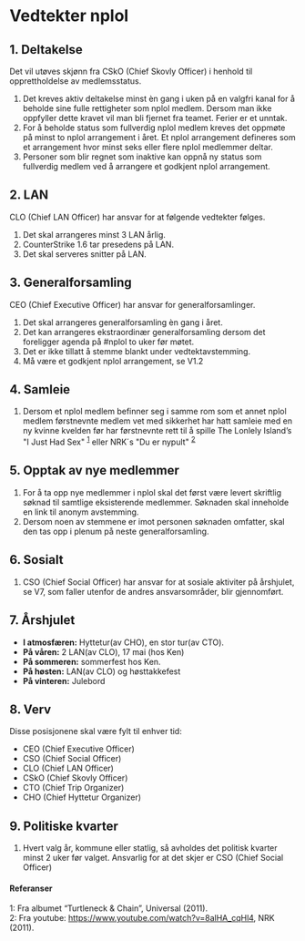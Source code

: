 # Vedtekter nplol
## 1. Deltakelse

Det vil utøves skjønn fra CSkO (Chief Skovly Officer) i henhold til
opprettholdelse av medlemsstatus.

1. Det kreves aktiv deltakelse minst èn gang i uken
på en valgfri kanal for å beholde sine fulle rettigheter
som nplol medlem. Dersom man ikke oppfyller dette
kravet vil man bli fjernet fra teamet. Ferier er et unntak.    
2. For å beholde status som fullverdig nplol medlem
kreves det oppmøte på minst to nplol arrangement i
året. Et nplol arrangement defineres som et
arrangement hvor minst seks eller flere
nplol medlemmer deltar.    
3. Personer som blir regnet som inaktive kan oppnå ny
status som fullverdig medlem ved å arrangere et
godkjent nplol arrangement.

## 2. LAN

CLO (Chief LAN Officer) har ansvar for at følgende vedtekter følges.

1. Det skal arrangeres minst 3 LAN årlig.   
2. CounterStrike 1.6 tar presedens på LAN.   
3. Det skal serveres snitter på LAN.   

## 3. Generalforsamling

CEO (Chief Executive Officer) har ansvar for generalforsamlinger.

1. Det skal arrangeres generalforsamling èn gang i året.    
2. Det kan arrangeres ekstraordinær generalforsamling
dersom det foreligger agenda på #nplol to uker før
møtet.    
3. Det er ikke tillatt å stemme blankt under
vedtektavstemming.    
4. Må være et godkjent nplol arrangement, se V1.2

## 4. Samleie   

1. Dersom et nplol medlem befinner seg i samme rom som et
annet nplol medlem førstnevnte medlem vet med sikkerhet har
hatt samleie med en ny kvinne kvelden før har førstnevnte rett
til å spille The Lonlely Island’s "I Just Had Sex" <sup>[1](#songref)</sup> eller NRK´s "Du er nypult" <sup>[2](#songref2)</sup>

## 5. Opptak av nye medlemmer
1. For å ta opp nye medlemmer i nplol skal det først være levert skriftlig søknad til samtlige eksisterende medlemmer. Søknaden skal inneholde en link til anonym avstemming.
2. Dersom noen av stemmene er imot personen søknaden omfatter, skal den tas opp i plenum på neste generalforsamling.

## 6. Sosialt
1. CSO (Chief Social Officer) har ansvar for at sosiale aktiviter på årshjulet, se V7, som faller utenfor de andres ansvarsområder, blir gjennomført.

## 7. Årshjulet

* **I atmosfæren:** Hyttetur(av CHO), en stor tur(av CTO).
* **På våren:** 2 LAN(av CLO), 17 mai (hos Ken)
* **På sommeren:** sommerfest hos Ken.
* **På høsten:** LAN(av CLO) og høsttakkefest
* **På vinteren:** Julebord

## 8. Verv
Disse posisjonene skal være fylt til enhver tid:
* CEO (Chief Executive Officer)
* CSO (Chief Social Officer)
* CLO (Chief LAN Officer)
* CSkO (Chief Skovly Officer)
* CTO (Chief Trip Organizer)
* CHO (Chief Hyttetur Organizer)

## 9. Politiske kvarter
1. Hvert valg år, kommune eller statlig, så avholdes det politisk kvarter minst 2 uker før valget. Ansvarlig for at det skjer er CSO (Chief Social Officer)



#### Referanser

<a name="songref">1</a>: Fra albumet “Turtleneck & Chain”, Universal (2011).   
<a name="songref2">2</a>: Fra youtube: https://www.youtube.com/watch?v=8alHA_cqHl4, NRK (2011).
